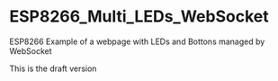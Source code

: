 # ESP8266_Multi_LEDs_WebSocket
ESP8266 Example of a webpage with LEDs and Bottons managed by WebSocket

This is the draft version
